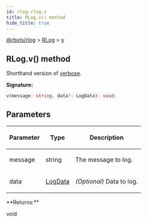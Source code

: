 ```yaml
---
id: rlog.rlog.v
title: RLog.v() method
hide_title: true
---
```


[@rbxts/rlog](./rlog.md) &gt; [RLog](./rlog.rlog.md) &gt; [v](./rlog.rlog.v.md)

## RLog.v() method

Shorthand version of [verbose](./rlog.rlog.verbose.md)<!-- -->.

**Signature:**

```typescript
v(message: string, data?: LogData): void;
```

## Parameters

<table><thead><tr><th>

Parameter


</th><th>

Type


</th><th>

Description


</th></tr></thead>
<tbody><tr><td>

message


</td><td>

string


</td><td>

The message to log.


</td></tr>
<tr><td>

data


</td><td>

[LogData](./rlog.logdata.md)


</td><td>

_(Optional)_ Data to log.


</td></tr>
</tbody></table>
**Returns:**

void
